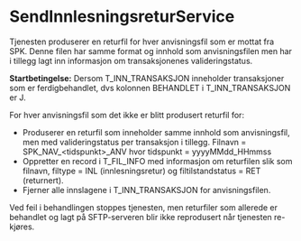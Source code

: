 # SendInnlesningsreturService
Tjenesten produserer en returfil for hver anvisningsfil som er mottat fra SPK. Denne filen har samme format og innhold som anvisningsfilen men har i tillegg lagt inn informasjon om transaksjonenes valideringstatus.

**Startbetingelse:** Dersom T_INN_TRANSAKSJON inneholder transaksjoner som er ferdigbehandlet, dvs kolonnen BEHANDLET i T_INN_TRANSAKSJON er J.

For hver anvisningsfil som det ikke er blitt produsert returfil for:
* Produserer en returfil som inneholder samme innhold som anvisningsfil, men med valideringstatus per transaksjon i tillegg. Filnavn = SPK_NAV_\<tidspunkt>_ANV hvor tidspunkt = yyyyMMdd_HHmmss
* Oppretter en record i T_FIL_INFO med informasjon om returfilen slik som filnavn, filtype = INL (innlesningsretur) og filtilstandstatus = RET (returnert).
* Fjerner alle innslagene i T_INN_TRANSAKSJON for anvisningsfilen.

Ved feil i behandlingen stoppes tjenesten, men returfiler som allerede er behandlet og lagt på SFTP-serveren blir ikke reprodusert når tjenesten re-kjøres.
